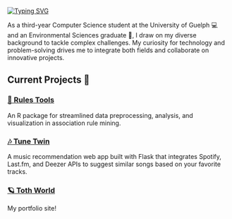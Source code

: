 [![Typing SVG](https://readme-typing-svg.demolab.com?font=Albert+Sans&weight=700&size=37&duration=7000&pause=1000&color=84B067&vCenter=true&width=700&height=90&lines=%F0%9F%8C%8E+Welcome+to+my+profile...+%F0%9F%8C%B1+%F0%9F%8C%99)](https://git.io/typing-svg)

As a third-year Computer Science student at the University of Guelph 💻 and an Environmental Sciences graduate 🌳, I draw on my diverse background to tackle complex challenges. My curiosity for technology and problem-solving drives me to integrate both fields and collaborate on innovative projects.



## Current Projects 🔭

### [🧬 Rules Tools](https://github.com/nikolett0203)
An R package for streamlined data preprocessing, analysis, and visualization in association rule mining. 

### [🎶 Tune Twin](https://tunetwin.ca/)
A music recommendation web app built with Flask that integrates Spotify, Last.fm, and Deezer APIs to suggest similar songs based on your favorite tracks.  

### [🪐 Toth World](https://www.nikoletttoth.com/)
My portfolio site!  



<!-- ## GitHub Stats 📈

<div align="center">
  <img src="https://github-readme-streak-stats.herokuapp.com/?user=nikolett0203&count_private=true&theme=nord&border_radius=10" alt="streak stats" />
</div> -->

<!-- ---

#### Technologies & Tools 🔧

- Languages: C, Python, R, Java, JavaScript
- Web Development: HTML, CSS, React
- Databases: PostgreSQL, MySQL
- Tools: Git, GitHub, VSCode, Slack, Trello -->